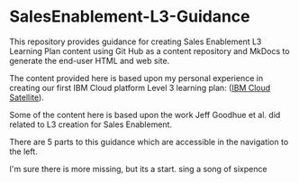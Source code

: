 # SalesEnablement-L3-Guidance
This repository provides guidance for creating Sales Enablement L3 Learning Plan content using Git Hub as a content repository and MkDocs to generate the end-user HTML and web site. 

The content provided here is based upon my personal experience in creating our first IBM Cloud platform Level 3 learning plan: (<a href="https://yourlearning.ibm.com/activity/PLAN-7D757C8B58E7" target="_blank">IBM Cloud Satellite</a>).

Some of the content here is based upon the work Jeff Goodhue et al. did related to L3 creation for Sales Enablement.

There are 5 parts to this guidance which are accessible in the navigation to the left.

I'm sure there is more missing, but its a start.
sing a song of sixpence